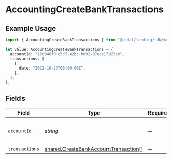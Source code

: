 # AccountingCreateBankTransactions

## Example Usage

```typescript
import { AccountingCreateBankTransactions } from "@codat/lending/sdk/models/shared";

let value: AccountingCreateBankTransactions = {
  accountId: "13d946f0-c5d5-42bc-b092-97ece17923ab",
  transactions: [
    {
      date: "2022-10-23T00:00:00Z",
    },
  ],
};
```

## Fields

| Field                                                                                               | Type                                                                                                | Required                                                                                            | Description                                                                                         | Example                                                                                             |
| --------------------------------------------------------------------------------------------------- | --------------------------------------------------------------------------------------------------- | --------------------------------------------------------------------------------------------------- | --------------------------------------------------------------------------------------------------- | --------------------------------------------------------------------------------------------------- |
| `accountId`                                                                                         | *string*                                                                                            | :heavy_minus_sign:                                                                                  | Unique identifier for a bank account.                                                               | 13d946f0-c5d5-42bc-b092-97ece17923ab                                                                |
| `transactions`                                                                                      | [shared.CreateBankAccountTransaction](../../../sdk/models/shared/createbankaccounttransaction.md)[] | :heavy_minus_sign:                                                                                  | N/A                                                                                                 |                                                                                                     |